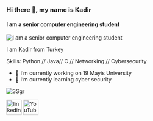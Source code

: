 ### Hi there 👋, my name is Kadir
#### I am a senior computer engineering student
![I am a senior computer engineering student](https://wp.technologyreview.com/wp-content/uploads/2023/05/IBM_lock_1200.png?w=1200)

I am Kadir from Turkey

Skills: Python // Java// C // Networking // Cybersecurity

- 🔭 I’m currently working on 19 Mayis University 
- 🌱 I’m currently learning cyber security


![3Sgr](https://github.com/KadirDokur/KadirDokur/assets/45979582/19266fe7-ed57-414f-9823-4a2e9f2c5530)


[<img src='https://cdn.jsdelivr.net/npm/simple-icons@3.0.1/icons/linkedin.svg' alt='linkedin' height='40'>](https://www.linkedin.com/in/kadir-dokur-8100b41b8//)
[<img src='https://cdn.jsdelivr.net/npm/simple-icons@3.0.1/icons/youtube.svg' alt='YouTube' height='40'>](https://www.youtube.com/@derletztetiger6860/featured)  


